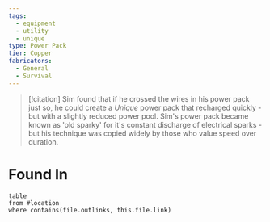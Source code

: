 ```yaml
---
tags:
  - equipment
  - utility
  - unique
type: Power Pack
tier: Copper
fabricators:
  - General
  - Survival
---
```

> [!citation]
> Sim found that if he crossed the wires in his power pack just so, he could create a *Unique* power pack that recharged quickly - but with a slightly reduced power pool. Sim's power pack became known as 'old sparky' for it's constant discharge of electrical sparks - but his technique was copied widely by those who value speed over duration.
# Found In
```dataview
table
from #location 
where contains(file.outlinks, this.file.link)
```
